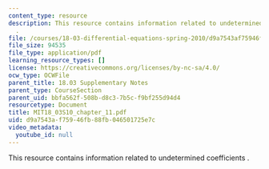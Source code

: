 ```yaml
---
content_type: resource
description: This resource contains information related to undetermined coefficients
  .
file: /courses/18-03-differential-equations-spring-2010/d9a7543af75946fb88fb046501725e7c_MIT18_03S10_chapter_11.pdf
file_size: 94535
file_type: application/pdf
learning_resource_types: []
license: https://creativecommons.org/licenses/by-nc-sa/4.0/
ocw_type: OCWFile
parent_title: 18.03 Supplementary Notes
parent_type: CourseSection
parent_uid: bbfa562f-508b-d8c3-7b5c-f9bf255d94d4
resourcetype: Document
title: MIT18_03S10_chapter_11.pdf
uid: d9a7543a-f759-46fb-88fb-046501725e7c
video_metadata:
  youtube_id: null
---
```

This resource contains information related to undetermined coefficients .